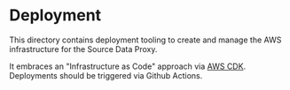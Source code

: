 # Deployment

This directory contains deployment tooling to create and manage the AWS infrastructure for the Source Data Proxy.

It embraces an "Infrastructure as Code" approach via [AWS CDK](https://docs.aws.amazon.com/cdk/). Deployments should be triggered via Github Actions.
